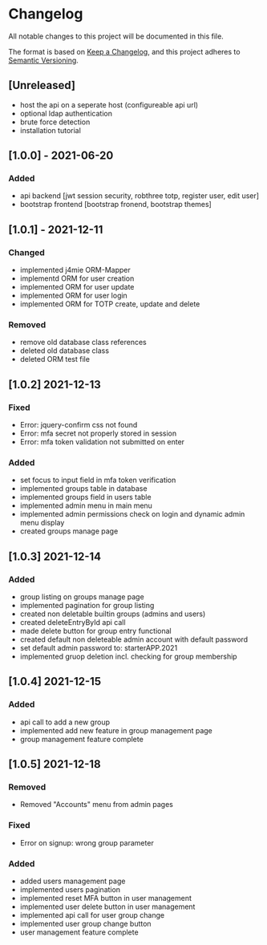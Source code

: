 # Changelog
All notable changes to this project will be documented in this file.

The format is based on [Keep a Changelog](https://keepachangelog.com/en/1.0.0/),
and this project adheres to [Semantic Versioning](https://semver.org/spec/v2.0.0.html).

## [Unreleased]
- host the api on a seperate host (configureable api url)
- optional ldap authentication
- brute force detection
- installation tutorial

## [1.0.0] - 2021-06-20
### Added
- api backend [jwt session security, robthree totp, register user, edit user]
- bootstrap frontend [bootstrap fronend, bootstrap themes]

## [1.0.1] - 2021-12-11
### Changed
- implemented j4mie ORM-Mapper
- implementd ORM for user creation
- implemented ORM for user update
- implemented ORM for user login
- implemented ORM for TOTP create, update and delete
### Removed
- remove old database class references
- deleted old database class
- deleted ORM test file

## [1.0.2] 2021-12-13
### Fixed
- Error: jquery-confirm css not found
- Error: mfa secret not properly stored in session
- Error: mfa token validation not submitted on enter

### Added
- set focus to input field in mfa token verification
- implemented groups table in database
- implemented groups field in users table
- implemented admin menu in main menu
- implemented admin permissions check on login and dynamic admin menu display
- created groups manage page

## [1.0.3] 2021-12-14
### Added
- group listing on groups manage page
- implemented pagination for group listing
- created non deletable builtin groups (admins and users)
- created deleteEntryById api call
- made delete button for group entry functional
- created default non deleteable admin account with default password
- set default admin password to: starterAPP.2021
- implemented gruop deletion incl. checking for group membership

## [1.0.4] 2021-12-15
### Added
- api call to add a new group
- implemented add new feature in group management page
- group management feature complete

## [1.0.5] 2021-12-18
### Removed
- Removed "Accounts" menu from admin pages
### Fixed
- Error on signup: wrong group parameter
### Added
- added users management page
- implemented users pagination
- implemented reset MFA button in user management
- implemented user delete button in user management
- implemented api call for user group change
- implemented user group change button
- user management feature complete



